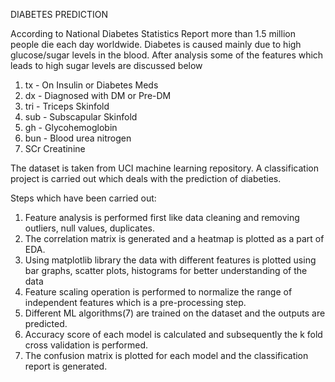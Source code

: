 DIABETES PREDICTION

According to National Diabetes Statistics Report more than 1.5 million people die each day worldwide. Diabetes is caused mainly due to high glucose/sugar levels in the blood. After analysis some of the features which leads to high sugar levels are discussed below
1. tx -	On Insulin or Diabetes Meds
2. dx -	Diagnosed with DM or Pre-DM
3. tri - Triceps Skinfold
4. sub -	Subscapular Skinfold
5. gh -	Glycohemoglobin
6. bun -	Blood urea nitrogen
7. SCr	Creatinine

The dataset is taken from UCI machine learning repository. A classification project is carried out which deals with the prediction of diabeties. 

Steps which have been carried out:
1. Feature analysis is performed first like data cleaning and removing outliers, null values, duplicates.
2. The correlation matrix is generated and a heatmap is plotted as a part of EDA.
3. Using matplotlib library the data with different features is plotted using bar graphs, scatter plots, histograms for better understanding of the data
4. Feature scaling operation is performed to normalize the range of independent features which is a pre-processing step.
5. Different ML algorithms(7) are trained on the dataset and the outputs are predicted.
6. Accuracy score of each model is calculated and subsequently the k fold cross validation is performed.
7. The confusion matrix is plotted for each model and the classification report is generated.   
